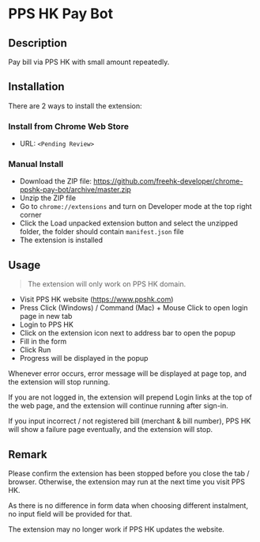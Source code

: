 # PPS HK Pay Bot

## Description

Pay bill via PPS HK with small amount repeatedly.

## Installation

There are 2 ways to install the extension:

### Install from Chrome Web Store

- URL: `<Pending Review>`

### Manual Install

- Download the ZIP file: <https://github.com/freehk-developer/chrome-ppshk-pay-bot/archive/master.zip>
- Unzip the ZIP file
- Go to `chrome://extensions` and turn on Developer mode at the top right corner
- Click the Load unpacked extension button and select the unzipped folder, the folder should contain `manifest.json` file
- The extension is installed

## Usage

> The extension will only work on PPS HK domain.

- Visit PPS HK website (<https://www.ppshk.com>)
- Press Click (Windows) / Command (Mac) + Mouse Click to open login page in new tab
- Login to PPS HK
- Click on the extension icon next to address bar to open the popup
- Fill in the form
- Click Run
- Progress will be displayed in the popup

Whenever error occurs, error message will be displayed at page top, and the extension will stop running.

If you are not logged in, the extension will prepend Login links at the top of the web page,
and the extension will continue running after sign-in.

If you input incorrect / not registered bill (merchant & bill number),
PPS HK will show a failure page eventually, and the extension will stop.

## Remark

Please confirm the extension has been stopped before you close the tab / browser.
Otherwise, the extension may run at the next time you visit PPS HK.

As there is no difference in form data when choosing different instalment,
no input field will be provided for that.

The extension may no longer work if PPS HK updates the website.
